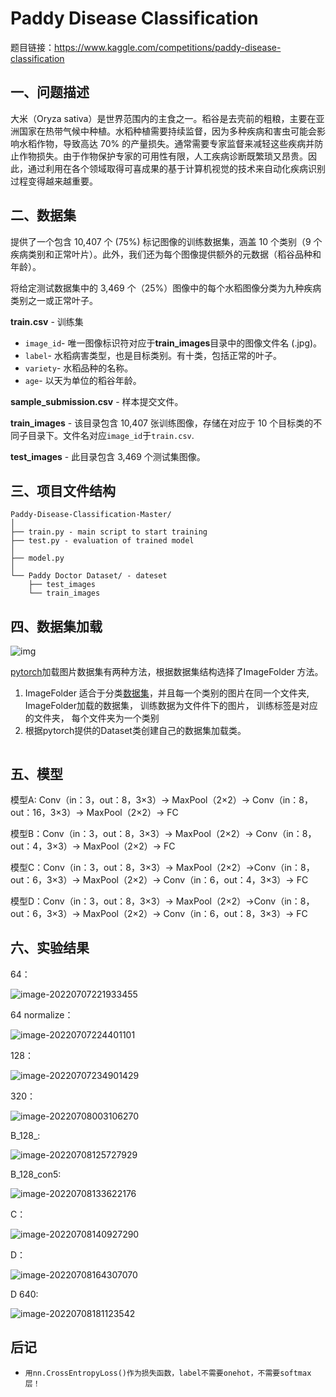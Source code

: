 # Paddy Disease Classification

题目链接：https://www.kaggle.com/competitions/paddy-disease-classification

## 一、问题描述

大米（Oryza sativa）是世界范围内的主食之一。稻谷是去壳前的粗粮，主要在亚洲国家在热带气候中种植。水稻种植需要持续监督，因为多种疾病和害虫可能会影响水稻作物，导致高达 70% 的产量损失。通常需要专家监督来减轻这些疾病并防止作物损失。由于作物保护专家的可用性有限，人工疾病诊断既繁琐又昂贵。因此，通过利用在各个领域取得可喜成果的基于计算机视觉的技术来自动化疾病识别过程变得越来越重要。

## 二、数据集

提供了一个包含 10,407 个 (75%) 标记图像的训练数据集，涵盖 10 个类别（9 个疾病类别和正常叶片）。此外，我们还为每个图像提供额外的元数据（稻谷品种和年龄）。

将给定测试数据集中的 3,469 个（25%）图像中的每个水稻图像分类为九种疾病类别之一或正常叶子。

**train.csv** - 训练集

- `image_id`- 唯一图像标识符对应于**train_images**目录中的图像文件名 (.jpg)。
- `label`- 水稻病害类型，也是目标类别。有十类，包括正常的叶子。
- `variety`- 水稻品种的名称。
- `age`- 以天为单位的稻谷年龄。

**sample_submission.csv** - 样本提交文件。

**train_images** - 该目录包含 10,407 张训练图像，存储在对应于 10 个目标类的不同子目录下。文件名对应`image_id`于`train.csv`.

**test_images** - 此目录包含 3,469 个测试集图像。

## 三、项目文件结构

```
Paddy-Disease-Classification-Master/
│
├── train.py - main script to start training
├── test.py - evaluation of trained model
│
├── model.py
│  
└── Paddy Doctor Dataset/ - dateset
    ├── test_images
    └── train_images
```

## 四、数据集加载

![img](https://img-blog.csdnimg.cn/20200414110352377.png?)

[pytorch](https://so.csdn.net/so/search?q=pytorch&spm=1001.2101.3001.7020)加载图片数据集有两种方法，根据数据集结构选择了ImageFolder 方法。

1. ImageFolder 适合于分类[数据集](https://so.csdn.net/so/search?q=数据集&spm=1001.2101.3001.7020)，并且每一个类别的图片在同一个文件夹, ImageFolder加载的数据集， 训练数据为文件件下的图片， 训练标签是对应的文件夹， 每个文件夹为一个类别
2. 根据pytorch提供的Dataset类创建自己的数据集加载类。

```

```

## 五、模型

模型A: Conv（in：3，out：8，3×3）→ MaxPool（2×2）→ Conv（in：8，out：16，3×3）→ MaxPool（2×2）→ FC

模型B：Conv（in：3，out：8，3×3）→ MaxPool（2×2）→ Conv（in：8，out：4，3×3）→ MaxPool（2×2）→ FC

模型C：Conv（in：3，out：8，3×3）→ MaxPool（2×2）→Conv（in：8，out：6，3×3）→ MaxPool（2×2）→  Conv（in：6，out：4，3×3）→ FC

模型D：Conv（in：3，out：8，3×3）→ MaxPool（2×2）→Conv（in：8，out：6，3×3）→ MaxPool（2×2）→  Conv（in：6，out：8，3×3）→ FC

## 六、实验结果

64：

![image-20220707221933455](C:\Users\Tycoon\AppData\Roaming\Typora\typora-user-images\image-20220707221933455.png)

64 normalize：

![image-20220707224401101](C:\Users\Tycoon\AppData\Roaming\Typora\typora-user-images\image-20220707224401101.png)

128：

![image-20220707234901429](C:\Users\Tycoon\AppData\Roaming\Typora\typora-user-images\image-20220707234901429.png)

320：

![image-20220708003106270](C:\Users\Tycoon\AppData\Roaming\Typora\typora-user-images\image-20220708003106270.png)



B_128_:

![image-20220708125727929](C:\Users\Tycoon\AppData\Roaming\Typora\typora-user-images\image-20220708125727929.png)

B_128_con5:

![image-20220708133622176](C:\Users\Tycoon\AppData\Roaming\Typora\typora-user-images\image-20220708133622176.png)

C：

![image-20220708140927290](C:\Users\Tycoon\AppData\Roaming\Typora\typora-user-images\image-20220708140927290.png)

D：

![image-20220708164307070](C:\Users\Tycoon\AppData\Roaming\Typora\typora-user-images\image-20220708164307070.png)

D 640:

![image-20220708181123542](C:\Users\Tycoon\AppData\Roaming\Typora\typora-user-images\image-20220708181123542.png)

## 后记

- ```
  用nn.CrossEntropyLoss()作为损失函数，label不需要onehot，不需要softmax层！
  ```
